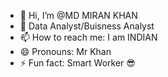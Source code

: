 - 👋 Hi, I’m @MD MIRAN KHAN
- 👀 Data Analyst/Buisness Analyst 
- 📫 How to reach me: I am INDIAN 
- 😄 Pronouns: Mr Khan 
- ⚡ Fun fact: Smart Worker 😎

<!---
Mrkhan154212/Mrkhan154212 is a ✨ special ✨ repository because its `README.md` (this file) appears on your GitHub profile.
You can click the Preview link to take a look at your changes.
--->
